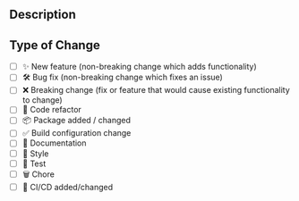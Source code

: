 <!--
  Thanks for contributing!

  Provide a description of your changes below and a general summary in the title

  Please look at the following checklist to ensure that your PR can be accepted quickly:
-->

## Description

<!--- Describe your changes in detail -->

## Type of Change

<!--- Put an `x` in all the boxes that apply: -->

- [ ] ✨ New feature (non-breaking change which adds functionality)
- [ ] 🛠️ Bug fix (non-breaking change which fixes an issue)
- [ ] ❌ Breaking change (fix or feature that would cause existing functionality to change)
- [ ] 🧹 Code refactor
- [ ] 📦 Package added / changed
- [ ] ✅ Build configuration change
- [ ] 📝 Documentation
- [ ] 🌈 Style
- [ ] 🧪 Test
- [ ] 🗑️ Chore
- [ ] 🧱 CI/CD added/changed